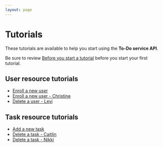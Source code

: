 ```yaml
---
layout: page
---
```


# Tutorials

These tutorials are available to help you start using the **To-Do service API**.

Be sure to review [Before you start a tutorial](before-you-start-a-tutorial.md)
before you start your first tutorial.

## User resource tutorials

* [Enroll a new user](tutorials/enroll-a-new-user.md)
* [Enroll a new user - Christine](tutorials/tutorial_cjoyce.md)
* [Delete a user - Levi](tutorials/delete-a-user-levibeverly.md)
  
## Task resource tutorials

* [Add a new task](tutorials/add-a-new-task.md)
* [Delete a task - Caitlin](tutorials/delete-a-task_chood.md)
* [Delete a task - Nikki](tutorials/delete-a-task-nikki-everett.md)
